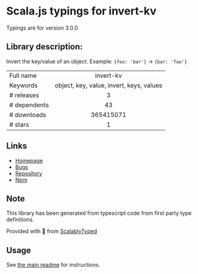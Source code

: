 
# Scala.js typings for invert-kv

Typings are for version 3.0.0

## Library description:
Invert the key/value of an object. Example: `{foo: 'bar'}` → `{bar: 'foo'}`

|                    |                 |
| ------------------ | :-------------: |
| Full name          | invert-kv |
| Keywords           | object, key, value, invert, keys, values |
| # releases         | 3 |
| # dependents       | 43 |
| # downloads        | 365415071 |
| # stars            | 1 |

## Links
- [Homepage](https://github.com/sindresorhus/invert-kv#readme)
- [Bugs](https://github.com/sindresorhus/invert-kv/issues)
- [Repository](https://github.com/sindresorhus/invert-kv)
- [Npm](https://www.npmjs.com/package/invert-kv)
    


## Note
This library has been generated from typescript code from first party type definitions.

Provided with :purple_heart: from [ScalablyTyped](https://github.com/oyvindberg/ScalablyTyped)

## Usage
See [the main readme](../../readme.md) for instructions.


